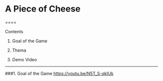 # A Piece of Cheese

====

Contents

1. Goal of the Game

2. Thema

3. Demo Video


----

###1. Goal of the Game
https://youtu.be/N5T_S-qkIUk
